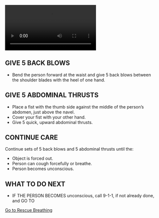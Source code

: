 <video controls="controls">
    <source src="/Videos/adultChoking.mp4" type="video/mp4" />
</video>

## GIVE 5 BACK BLOWS

- Bend the person forward at the waist and
  give 5 back blows between the shoulder
  blades with the heel of one hand.

## GIVE 5 ABDOMINAL THRUSTS

- Place a fist with the thumb side against
  the middle of the person’s abdomen, just
  above the navel.
- Cover your fist with your other hand.
- Give 5 quick, upward abdominal thrusts.

## CONTINUE CARE

Continue sets of 5 back blows and
5 abdominal thrusts until the:

- Object is forced out.
- Person can cough forcefully or breathe.
- Person becomes unconscious.

## WHAT TO DO NEXT

- IF THE PERSON BECOMES unconscious, call 9-1-1, if not already done, and GO TO

[Go to Rescue Breathing](/instructions/0/0/10)
